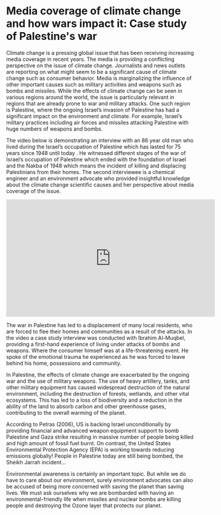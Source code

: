 
# Media coverage of climate change and how wars impact it:                                                                                                  Case study of Palestine's war
Climate change is a pressing global issue that has been receiving increasing media coverage in recent years. The media is providing a conflicting perspective on the issue of climate change. Journalists and news outlets are reporting on what might seem to be a significant cause of climate change such as consumer behavior. Media is marginalizing the influence of other important causes such as military activities and weapons such as bombs and missiles. While the effects of climate change can be seen in various regions around the world, the issue is particularly relevant in regions that are already prone to war and military attacks. One such region is Palestine, where the ongoing Israel’s invasion of Palestine has had a significant impact on the environment and climate. For example, Israel’s military practices including air forces and missiles attacking Palestine with huge numbers of weapons and bombs.


The video below is demonstrating an interview with an 86 year old man who lived during the Israel’s occupation of Palestine which has lasted for 75 years since 1948 until today . He witnessed different stages of the war of Israel’s occupation of Palestine which ended with the foundation of Israel and the Nakba of 1948 which means the incident of killing and displacing Palestinians from their homes. The second interviewee is a chemical engineer and an environment advocate who provided insightful knowledge about the climate change scientific causes and her perspective about media coverage of the issue.



<iframe width="560" height="315" src="https://www.youtube.com/embed/cmCp1sazOp4" title="YouTube video player" frameborder="0" allow="accelerometer; autoplay; clipboard-write; encrypted-media; gyroscope; picture-in-picture; web-share" allowfullscreen></iframe>




The war in Palestine has led to a displacement of many local residents, who are forced to flee their homes and communities as a result of the attacks. In the video a case study interview was conducted with Ibrahim Al-Muqbel, providing a first-hand experience of living under attacks of bombs and weapons. Where the consumer himself was at a life-threatening event. He spoke of the emotional trauma he experienced as he was forced to leave behind his home, possessions and community.

In Palestine, the effects of climate change are exacerbated by the ongoing war and the use of military weapons. The use of heavy artillery, tanks, and other military equipment has caused widespread destruction of the natural environment, including the destruction of forests, wetlands, and other vital ecosystems. This has led to a loss of biodiversity and a reduction in the ability of the land to absorb carbon and other greenhouse gases, contributing to the overall warming of the planet. 

According to Petras (2006), US is backing Israel unconditionally by providing financial and advanced weapon equipment support to bomb Palestine and Gaza strike resulting in massive number of people being killed and high amount of fossil fuel burnt. On contrast, the United States Environmental Protection Agency (EPA) is working towards reducing emissions globally!
People in Palestine today are still being bombed, the Sheikh Jarrah incident...

Environmental awareness is certainly an important topic. But while we do have to care about our environment, surely environment advocates can also be accused of being more concerned with saving the planet than saving lives. We must ask ourselves why we are bombarded with having an environmental-friendly life when missiles and nuclear bombs are killing people and destroying the Ozone layer that protects our planet.





